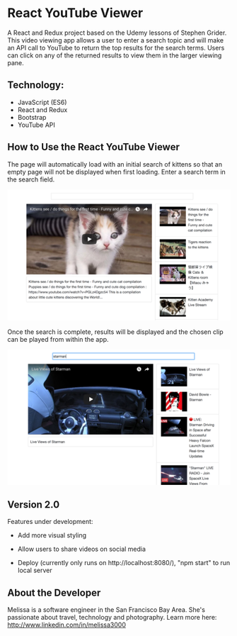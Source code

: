 
# React YouTube Viewer

A React and Redux project based on the Udemy lessons of Stephen Grider.
This video viewing app allows a user to enter a search topic and will make an API call to YouTube to return the top results for the search terms. Users can click on any of the returned results to view them in the larger viewing pane.


## Technology:
* JavaScript (ES6)
* React and Redux
* Bootstrap
* YouTube API


## How to Use the React YouTube Viewer

The page will automatically load with an initial search of kittens so that an empty page will not be displayed when first loading. Enter a search term in the search field.

![alt text](/reactYouTubeViewerInitial.png "Initial page view")

Once the search is complete, results will be displayed and the chosen clip can be played from within the app.

![alt text](/reactYouTubeViewerSearchResult.png "Search result view")


## Version 2.0

Features under development:

* Add more visual styling

* Allow users to share videos on social media

* Deploy (currently only runs on http://localhost:8080/), "npm start" to run local server


## About the Developer

Melissa is a software engineer in the San Francisco Bay Area. She's passionate about travel, technology and photography.
Learn more here: <http://www.linkedin.com/in/melissa3000>

